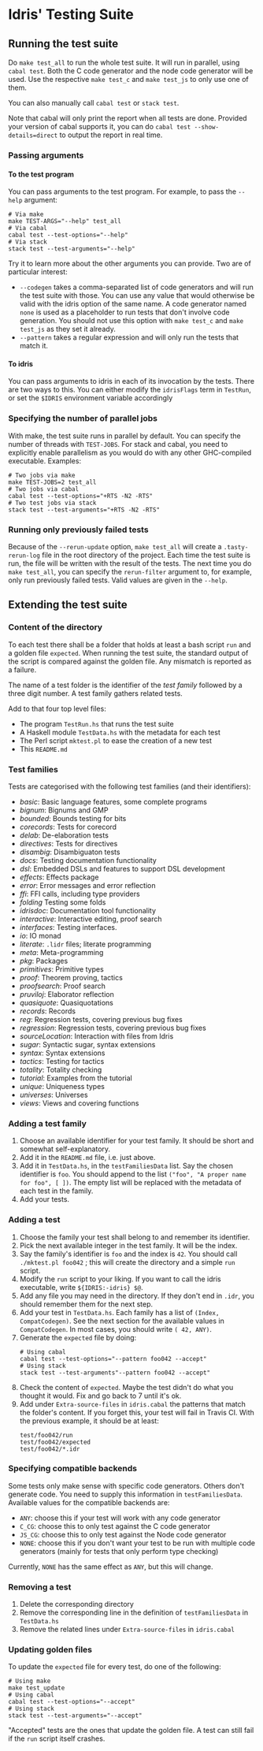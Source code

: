 # Idris' Testing Suite

## Running the test suite

Do `make test_all` to run the whole test suite. It will run in parallel, using `cabal test`. Both the C code generator and the node code generator will be used. Use the respective `make test_c` and `make test_js` to only use one of them.

You can also manually call `cabal test` or `stack test`.

Note that cabal will only print the report when all tests are done. Provided your version of cabal supports it, you can do `cabal test --show-details=direct` to output the report in real time.

### Passing arguments

#### To the test program

You can pass arguments to the test program. For example, to pass the `--help` argument:

```
# Via make
make TEST-ARGS="--help" test_all
# Via cabal
cabal test --test-options="--help"
# Via stack
stack test --test-arguments="--help"
```

Try it to learn more about the other arguments you can provide. Two are of particular interest:

- `--codegen` takes a comma-separated list of code generators and will run the test suite with those. You can use any value that would otherwise be valid with the idris option of the same name. A code generator named `none` is used as a placeholder to run tests that don't involve code generation. You should not use this option with `make test_c` and `make test_js` as they set it already.
- `--pattern` takes a regular expression and will only run the tests that match it.

#### To idris

You can pass arguments to idris in each of its invocation by the tests. There are two ways to this. You can either modify the `idrisFlags` term in `TestRun`, or set the `$IDRIS` environment variable accordingly

### Specifying the number of parallel jobs

With make, the test suite runs in parallel by default. You can specify the number of threads with `TEST-JOBS`. For stack and cabal, you need to explicitly enable parallelism as you would do with any other GHC-compiled executable. Examples:

```
# Two jobs via make
make TEST-JOBS=2 test_all
# Two jobs via cabal
cabal test --test-options="+RTS -N2 -RTS"
# Two test jobs via stack
stack test --test-arguments="+RTS -N2 -RTS"
```

### Running only previously failed tests

Because of the `--rerun-update` option, `make test_all` will create a `.tasty-rerun-log` file in the root directory of the project. Each time the test suite is run, the file will be written with the result of the tests. The next time you do `make test_all`, you can specify the `rerun-filter` argument to, for example, only run previously failed tests. Valid values are given in the `--help`.

## Extending the test suite

### Content of the directory

To each test there shall be a folder that holds at least a bash script `run` and a golden file `expected`. When running the test suite, the standard output of the script is compared against the golden file. Any mismatch is reported as a failure.

The name of a test folder is the identifier of the *test family* followed by a three digit number. A test family gathers related tests.

Add to that four top level files:

- The program `TestRun.hs` that runs the test suite
- A Haskell module `TestData.hs` with the metadata for each test
- The Perl script `mktest.pl` to ease the creation of a new test
- This `README.md`

### Test families

Tests are categorised with the following test families (and their identifiers):

+ *basic*:          Basic language features, some complete programs
+ *bignum*:         Bignums and GMP
+ *bounded*:        Bounds testing for bits
+ *corecords*:      Tests for corecord
+ *delab*:          De-elaboration tests
+ *directives*:     Tests for directives
+ *disambig*:       Disambiguaton tests
+ *docs*:           Testing documentation functionality
+ *dsl*:            Embedded DSLs and features to support DSL development
+ *effects*:        Effects package
+ *error*:          Error messages and error reflection
+ *ffi*:            FFI calls, including type providers
+ *folding*         Testing some folds
+ *idrisdoc*:       Documentation tool functionality
+ *interactive*:    Interactive editing, proof search
+ *interfaces*:     Testing interfaces.
+ *io*:             IO monad
+ *literate*:       `.lidr` files; literate programming
+ *meta*:           Meta-programming
+ *pkg*:            Packages
+ *primitives*:     Primitive types
+ *proof*:          Theorem proving, tactics
+ *proofsearch*:    Proof search
+ *pruviloj*:       Elaborator reflection
+ *quasiquote*:     Quasiquotations
+ *records*:        Records
+ *reg*:            Regression tests, covering previous bug fixes
+ *regression*:     Regression tests, covering previous bug fixes
+ *sourceLocation*: Interaction with files from Idris
+ *sugar*:          Syntactic sugar, syntax extensions
+ *syntax*:         Syntax extensions
+ *tactics*:        Testing for tactics
+ *totality*:       Totality checking
+ *tutorial*:       Examples from the tutorial
+ *unique*:         Uniqueness types
+ *universes*:      Universes
+ *views*:          Views and covering functions

### Adding a test family

1. Choose an available identifier for your test family. It should be short
and somewhat self-explanatory.
2. Add it in the `README.md` file, i.e. just above.
3. Add it in `TestData.hs`, in the `testFamiliesData` list. Say the chosen identifier is `foo`. You should append to the list `("foo", "A proper name for foo", [ ])`. The empty list will be replaced with the metadata of each test in the family.
4. Add your tests.

### Adding a test

1. Choose the family your test shall belong to and remember its identifier.
2. Pick the next available integer in the test family. It will be the index.
3. Say the family's identifier is `foo` and the index is `42`. You should call `./mktest.pl foo042` ; this will create the directory and a simple `run` script.
4. Modify the `run` script to your liking. If you want to call the idris executable, write `${IDRIS:-idris} $@`.
5. Add any file you may need in the directory. If they don't end in `.idr`, you should remember them for the next step.
6. Add your test in `TestData.hs`. Each family has a list of `(Index, CompatCodegen)`.  See the next section for the available values in `CompatCodegen`. In most cases, you should write `( 42, ANY)`.
7. Generate the `expected` file by doing:
    ```
    # Using cabal
    cabal test --test-options="--pattern foo042 --accept"
    # Using stack
    stack test --test-arguments"--pattern foo042 --accept"
    ```
8. Check the content of `expected`. Maybe the test didn't do what you thought it would. Fix and go back to 7 until it's ok.
9. Add under `Extra-source-files` in `idris.cabal` the patterns that match the folder's content. If you forget this, your test will fail in Travis CI. With the previous example, it should be at least:
    ```
    test/foo042/run
    test/foo042/expected
    test/foo042/*.idr
    ```

### Specifying compatible backends

Some tests only make sense with specific code generators. Others don't generate code. You need to supply this information in `testFamiliesData`. Available values
for the compatible backends are:

- `ANY`: choose this if your test will work with any code generator
- `C_CG`: choose this to only test against the C code generator
- `JS_CG`: choose this to only test against the Node code generator
- `NONE`: choose this if you don't want your test to be run with multiple code
generators (mainly for tests that only perform type checking)

Currently, `NONE` has the same effect as `ANY`, but this will change.

### Removing a test

1. Delete the corresponding directory
2. Remove the corresponding line in the definition of `testFamiliesData` in `TestData.hs`
3. Remove the related lines under `Extra-source-files` in `idris.cabal`

### Updating golden files

To update the `expected` file for every test, do one of the following:

```
# Using make
make test_update
# Using cabal
cabal test --test-options="--accept"
# Using stack
stack test --test-arguments="--accept"
```

"Accepted" tests are the ones that update the golden file. A test can still fail if the `run` script itself crashes.
